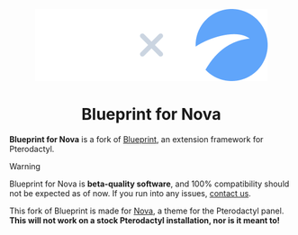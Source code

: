 <p align="center">
    <img src="blueprint/assets/Miscellaneous/blueprintXnova.png">
</p>
<h1 align="center">Blueprint for Nova</h1>

**Blueprint for Nova** is a fork of [Blueprint](https://blueprint.zip), an extension framework for Pterodactyl.

> [!WARNING]
> Blueprint for Nova is **beta-quality software**, and 100% compatibility should not be expected as of now. If you run into any issues, [contact us](https://discord.gg/CkYF9Jm8rB).

This fork of Blueprint is made for [Nova](https://getnova.zip), a theme for the Pterodactyl panel. **This will not work on a stock Pterodactyl installation, nor is it meant to!**
